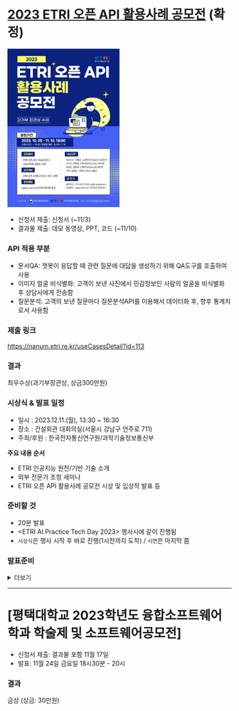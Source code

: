 # [2023 ETRI 오픈 API 활용사례 공모전](https://aiopen.etri.re.kr/viewNotice?id=114) (확정)
<img src="/이미지/ETRI.png" width=50%></img>

- 신청서 제출: 신청서 (~11/3)
- 결과물 제출: 데모 동영상, PPT, 코드 (~11/10)

### API 적용 부분
- 문서QA: 챗봇이 응답할 때 관련 질문에 대답을 생성하기 위해 QA도구를 호출하여 사용
- 이미지 얼굴 비식별화: 고객이 보낸 사진에서 민감정보인 사람의 얼굴을 비식별화 후 상담사에게 전송함
- 질문분석: 고객의 보낸 질문마다 질문분석API를 이용해서 데이터화 후, 향후 통계치로서 사용함

### 제출 링크
https://nanum.etri.re.kr/useCasesDetail?id=113

### 결과
최우수상(과기부장관상, 상금300만원)

### 시상식 & 발표 일정
- 일시 : 2023.12.11.(월), 13:30 ~ 16:30
- 장소 : 건설회관 대회의실(서울시 강남구 언주로 711)
- 주최/후원 : 한국전자통신연구원/과학기술정보통신부

**주요 내용 순서**  

- ETRI 인공지능 원천/기반 기술 소개
- 외부 전문가 초청 세미나
- ETRI 오픈 API 활용사례 공모전 시상 및 입상작 발표 등

### 준비할 것

- 20분 발표
- <ETRI AI Practice Tech Day 2023> 행사시에 같이 진행됨
- `시상식`은 행사 시작 후 바로 진행(1시전까지 도착) / `시연`은 마지막 쯤

### 발표준비
<details>
<summary>더보기</summary>

    **시간**

    - 소은: 6분
    - 정한: 4분 (ppt 영상 재생 x)
    - 시연: 5분

    **시연방법**

    - 텍스트: 영상재생 (시연이 어려우므로)
    - 음성: 직접 시연 (빠름)

    **발표순서**

    1. 소은: 음성 기능 전까지
    2. 정한: 음성부터 마무리 -> 시연 (상황 판단: 직접 vs 영상)
    3. QnA (필요시 기술 페이지 참조)
    4. 끝

    **Q n A**

    필요시 뒤의 기술구현 페이지를 보여주면서 하기

    1. 만약 API가 동작하지 않으면?

    향후계획에 쓰기

    2. 인터넷 검색에 대한 신뢰성

    특정 도메인 내 검색으로 확보 가능

    3. 감정분석 및 필터링 정확성 확인

    감정분석 및 부정표현 필터의 정확성과 효과에 대한 성능평가와 운영 중 정확성 테스트가 필요.

    - 이중 필터링
    - 국산화 (KoBERT + 국내 감정 데이터)

    4. 음성 통화 품질과 신뢰성: 음성 통화의 품질과 변환 정확성에 대한 신뢰성을 고려하고, 발생 가능한 문제에 대한 대응책 확인.

    - webRTC

    5. 개인정보 보호 및 안전성: 대화 정보의 개인정보 보호 및 안전한 처리 방침 확인, 법적 준수 여부 파악.

    - 각 회사에서 사용을 가정: 개인정보도 회사 처리 방침에 따라 설정

    6. API 라이센스 및 이용료: 사용한 API의 라이센스, 이용료, 사용 제한 등에 대한 사항 파악.

    - ChatGPT의 API 이용이 실제 인건비와 비교해야 함 (분담 능력)
    - 국내 회사의 언어모델과 협약
    - 무료 오픈소스 언어모델 활용 (LLaMa)

    7. 시장 적합성과 확장 가능성: 프로젝트의 상용화 및 다른 시장 적용 가능성에 대한 전략과 확장성 있는 아키텍처 확인.

    - 사례로 필요성 부각
    - 각 기능(부정표현 필터링,챗봇 서비스)을 API로 제공

    8. 사용자 피드백 및 개선 계획: 사용자 피드백 수집 및 시스템 개선 계획에 대한 전략 확인.

    - 챗봇: 피드백을 통한 챗봇 프롬프트와 도구추가로 맞춤형으로 지속적 개선 가능
    - 통계: 피드백을 활용해 주요 민원을 분석해서 미리 발생할 민원을 예측하는 서비스 제공

    9. 법적 측면과 윤리 문제: 악성 민원과 관련된 상담 시스템의 법적, 윤리적 문제에 대한 대응책과 규정 준수 확인.

    - 각 회사 정책에 따라 다름

    10. 챗봇 응답속도

    - 상담사의 작업 속도와 상대적으로 빠름을 강조
    - 스트리밍 사용해서 한 단어가 생성될 때마다 응답 받기 가능 (음성에도 같이 적용가능)

    **대비책**

    - 구글 드라이브(https://shorturl.at/mvwH9)의 자료 사용
    - 시연영상은 텍스트 + 음성 모두 준비하기

    **기타**

    - 부서연결: "교무부", "학생부", "입학부" 중으로 연결됨 (챗봇)
    - 포인트: 긍정적일 수록 높고, 부정적일 수 록 낮음
    - 이태규 교수님 피드백 얻음
    - 질문분석 API는 사용자의 질문들을 데이터로 저장해 통계질문분석

</details>

---

# [평택대학교 2023학년도 융합소프트웨어학과 학술제 및 소프트웨어공모전]
- 신청서 제출: 결과물 포함 11월 17일
- 발표: 11월 24일 금요일 18시30분 - 20시


### 결과
금상 (상금: 30만원)